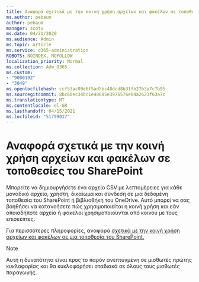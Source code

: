 ```yaml
---
title: Αναφορά σχετικά με την κοινή χρήση αρχείων και φακέλων σε τοποθεσίες του SharePoint
ms.author: pebaum
author: pebaum
manager: scotv
ms.date: 04/21/2020
ms.audience: Admin
ms.topic: article
ms.service: o365-administration
ROBOTS: NOINDEX, NOFOLLOW
localization_priority: Normal
ms.collection: Adm_O365
ms.custom:
- "9000192"
- "3049"
ms.openlocfilehash: ccf53ac09e6f5ad5bc48dcd8b31fb27b3a7c7b95
ms.sourcegitcommit: 8bc60ec34bc1e40685e3976576e04a2623f63a7c
ms.translationtype: MT
ms.contentlocale: el-GR
ms.lasthandoff: 04/15/2021
ms.locfileid: "51799017"
---
```

# <a name="report-on-file-and-folder-sharing-in-sharepoint-sites"></a>Αναφορά σχετικά με την κοινή χρήση αρχείων και φακέλων σε τοποθεσίες του SharePoint

Μπορείτε να δημιουργήσετε ένα αρχείο CSV με λεπτομέρειες για κάθε μοναδικό αρχείο, χρήστη, δικαίωμα και σύνδεση σε μια δεδομένη τοποθεσία του SharePoint ή βιβλιοθήκη του OneDrive. Αυτό μπορεί να σας βοηθήσει να κατανοήσετε πώς χρησιμοποιείται η κοινή χρήση και εάν οποιαδήποτε αρχεία ή φάκελοι χρησιμοποιούνται από κοινού με τους επισκέπτες.

Για περισσότερες πληροφορίες, αναφορά [σχετικά με την κοινή χρήση αρχείων και φακέλων σε μια τοποθεσία του SharePoint.](https://docs.microsoft.com/sharepoint/sharing-reports)

> [!NOTE]
> Αυτή η δυνατότητα είναι προς το παρόν ανεπτυγμένη σε μισθωτές πρώτης κυκλοφορίας και θα κυκλοφορήσει σταδιακά σε όλους τους μισθωτές παραγωγής.